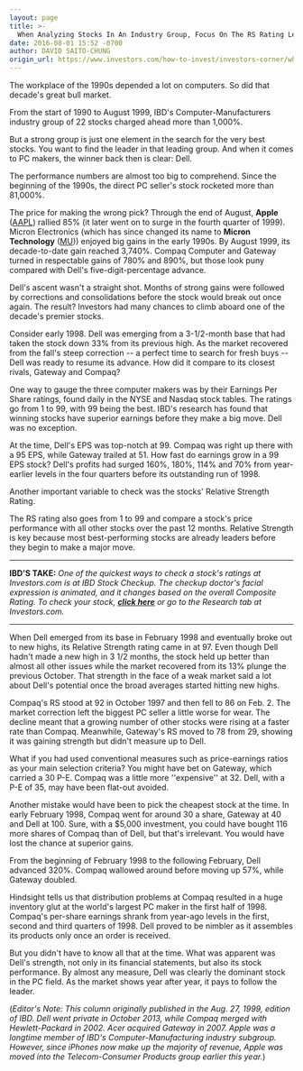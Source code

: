 ```yaml
---
layout: page
title: >-
  When Analyzing Stocks In An Industry Group, Focus On The RS Rating Leader
date: 2016-08-01 15:52 -0700
author: DAVID SAITO-CHUNG
origin_url: https://www.investors.com/how-to-invest/investors-corner/when-analyzing-stocks-in-an-industry-group-focus-on-the-rs-rating-leader
---
```





The workplace of the 1990s depended a lot on computers. So did that decade's great bull market.


From the start of 1990 to August 1999, IBD's Computer-Manufacturers industry group of 22 stocks charged ahead more than 1,000%.


But a strong group is just one element in the search for the very best stocks. You want to find the leader in that leading group. And when it comes to PC makers, the winner back then is clear: Dell.


The performance numbers are almost too big to comprehend. Since the beginning of the 1990s, the direct PC seller's stock rocketed more than 81,000%.


The price for making the wrong pick? Through the end of August, **Apple** ([AAPL](https://research.investors.com/quote.aspx?symbol=AAPL)) rallied 85% (it later went on to surge in the fourth quarter of 1999). Micron Electronics (which has since changed its name to **Micron Technology** ([MU](https://research.investors.com/quote.aspx?symbol=MU))) enjoyed big gains in the early 1990s. By August 1999, its decade-to-date gain reached 3,740%. Compaq Computer and Gateway turned in respectable gains of 780% and 890%, but those look puny compared with Dell's five-digit-percentage advance.


Dell's ascent wasn't a straight shot. Months of strong gains were followed by corrections and consolidations before the stock would break out once again. The result? Investors had many chances to climb aboard one of the decade's premier stocks.


Consider early 1998. Dell was emerging from a 3-1/2-month base that had taken the stock down 33% from its previous high. As the market recovered from the fall's steep correction -- a perfect time to search for fresh buys -- Dell was ready to resume its advance. How did it compare to its closest rivals, Gateway and Compaq?


One way to gauge the three computer makers was by their Earnings Per Share ratings, found daily in the NYSE and Nasdaq stock tables. The ratings go from 1 to 99, with 99 being the best. IBD's research has found that winning stocks have superior earnings before they make a big move. Dell was no exception.


At the time, Dell's EPS was top-notch at 99. Compaq was right up there with a 95 EPS, while Gateway trailed at 51. How fast do earnings grow in a 99 EPS stock? Dell's profits had surged 160%, 180%, 114% and 70% from year-earlier levels in the four quarters before its outstanding run of 1998.


Another important variable to check was the stocks' Relative Strength Rating.


The RS rating also goes from 1 to 99 and compare a stock's price performance with all other stocks over the past 12 months. Relative Strength is key because most best-performing stocks are already leaders before they begin to make a major move.




---


**IBD'S TAKE:** *One of the quickest ways to check a stock's ratings at Investors.com is at IBD Stock Checkup. The checkup doctor's facial expression is animated, and it changes based on the overall Composite Rating. To check your stock, **[click here](http://research.investors.com/stock-checkup/)** or go to the Research tab at Investors.com.*




---


When Dell emerged from its base in February 1998 and eventually broke out to new highs, its Relative Strength rating came in at 97. Even though Dell hadn't made a new high in 3 1/2 months, the stock held up better than almost all other issues while the market recovered from its 13% plunge the previous October. That strength in the face of a weak market said a lot about Dell's potential once the broad averages started hitting new highs.


Compaq's RS stood at 92 in October 1997 and then fell to 86 on Feb. 2. The market correction left the biggest PC seller a little worse for wear. The decline meant that a growing number of other stocks were rising at a faster rate than Compaq. Meanwhile, Gateway's RS moved to 78 from 29, showing it was gaining strength but didn't measure up to Dell.


What if you had used conventional measures such as price-earnings ratios as your main selection criteria? You might have bet on Gateway, which carried a 30 P-E. Compaq was a little more ''expensive'' at 32. Dell, with a P-E of 35, may have been flat-out avoided.


Another mistake would have been to pick the cheapest stock at the time. In early February 1998, Compaq went for around 30 a share, Gateway at 40 and Dell at 100. Sure, with a \$5,000 investment, you could have bought 116 more shares of Compaq than of Dell, but that's irrelevant. You would have lost the chance at superior gains.


From the beginning of February 1998 to the following February, Dell advanced 320%. Compaq wallowed around before moving up 57%, while Gateway doubled.


Hindsight tells us that distribution problems at Compaq resulted in a huge inventory glut at the world's largest PC maker in the first half of 1998. Compaq's per-share earnings shrank from year-ago levels in the first, second and third quarters of 1998. Dell proved to be nimbler as it assembles its products only once an order is received.


But you didn't have to know all that at the time. What was apparent was Dell's strength, not only in its financial statements, but also its stock performance. By almost any measure, Dell was clearly the dominant stock in the PC field. As the market shows year after year, it pays to follow the leader.


(*Editor's Note: This column originally published in the Aug. 27, 1999, edition of IBD. Dell went private in October 2013, while Compaq merged with Hewlett-Packard in 2002. Acer acquired Gateway in 2007. Apple was a longtime member of IBD's Computer-Manufacturing industry subgroup. However, since iPhones now make up the majority of revenue, Apple was moved into the Telecom-Consumer Products group earlier this year.*)




